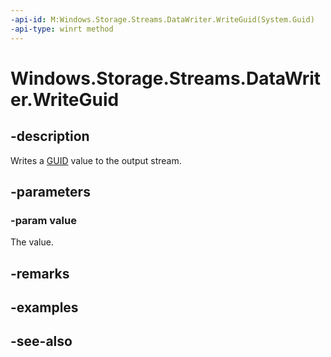 ```yaml
---
-api-id: M:Windows.Storage.Streams.DataWriter.WriteGuid(System.Guid)
-api-type: winrt method
---
```


<!-- Method syntax
public void WriteGuid(System.Guid value)
-->

# Windows.Storage.Streams.DataWriter.WriteGuid

## -description
Writes a [GUID](/windows/win32/api/guiddef/ns-guiddef-guid) value to the output stream.

## -parameters
### -param value
The value.

## -remarks

## -examples

## -see-also
